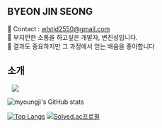 ## BYEON JIN SEONG

<span> 💌 Contact : wlstjd2550@gmail.com </span> <br>
<span> 🔎 부지런한 소통을 하고싶은 개발자, 변진성입니다. </span> <br>
<span> 🐎 결과도 중요하지만 그 과정에서 얻는 배움을 좋아합니다 </span>

## 소개
<a href="">
    <img 
        src="http://img.shields.io/badge/-Velog-00aaa7?style=flat&logo=Vector Logo Zone&link=https://velog.io/@dding_ji"
        style="height : auto; margin-left : 10px; margin-right : 10px;"/>
</a>

![myoungji's GitHub stats](https://github-readme-stats.vercel.app/api?username=JinSeong970419&show_icons=true&theme=material-palenight)

[![Top Langs](https://github-readme-stats.vercel.app/api/top-langs/?username=JinSeong970419&layout=compact&theme=material-palenight&langs_count=8)](https://github.com/anuraghazra/github-readme-stats)
[![Solved.ac프로필](http://mazassumnida.wtf/api/v2/generate_badge?boj=wlstjd2550)](https://solved.ac/wlstjd2550)
